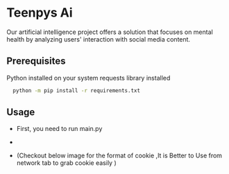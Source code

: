 # Teenpys Ai
Our artificial intelligence project offers a solution that focuses on mental health by analyzing users' interaction with social media content.


## Prerequisites

Python installed on your system
requests library installed 
```bash
  python -m pip install -r requirements.txt

```


## Usage

* First, you need to run main.py 

* 

* (Checkout below image for the format of cookie ,It is Better to Use from network tab to grab cookie easily )
